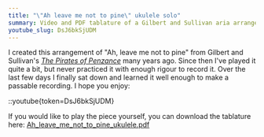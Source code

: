 ```yaml
---
title: "\"Ah leave me not to pine\" ukulele solo"
summary: Video and PDF tablature of a Gilbert and Sullivan aria arranged for ukulele.
youtube_slug: DsJ6bkSjUDM
---
```



I created this arrangement of "Ah, leave me not to pine" from Gilbert and
Sullivan's [_The Pirates of
Penzance_](https://en.wikipedia.org/wiki/The_Pirates_of_Penzance) many years
ago. Since then I've played it quite a bit, but never practiced it with enough
rigour to record it. Over the last few days I finally sat down and learned it
well enough to make a passable recording. I hope you enjoy:

::youtube{token=DsJ6bkSjUDM}

If you would like to play the piece yourself, you can download the tablature
here: [Ah_leave_me_not_to_pine_ukulele.pdf](/uploads/2016/09/20/Ah_leave_me_not_to_pine_ukulele.pdf)

